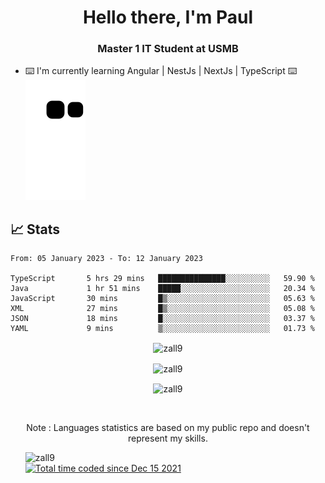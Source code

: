 <h1 align="center">Hello there, I'm Paul</h1> 
<h3 align="center">Master 1 IT Student at USMB </h3>

- ⌨️ I'm currently learning Angular | NestJs | NextJs | TypeScript ⌨️
![Alt text](https://raw.githubusercontent.com/zall9/zall9/output/github-contribution-grid-snake.svg)

## 📈 Stats



<!--START_SECTION:waka-->

```text
From: 05 January 2023 - To: 12 January 2023

TypeScript       5 hrs 29 mins   ███████████████░░░░░░░░░░   59.90 %
Java             1 hr 51 mins    █████░░░░░░░░░░░░░░░░░░░░   20.34 %
JavaScript       30 mins         █▒░░░░░░░░░░░░░░░░░░░░░░░   05.63 %
XML              27 mins         █▒░░░░░░░░░░░░░░░░░░░░░░░   05.08 %
JSON             18 mins         █░░░░░░░░░░░░░░░░░░░░░░░░   03.37 %
YAML             9 mins          ▒░░░░░░░░░░░░░░░░░░░░░░░░   01.73 %
```

<!--END_SECTION:waka-->
<p align="center">
  <img align="center" src="https://github-readme-stats.vercel.app/api?username=zall9&show_icons=true&locale=en&theme=tokyonight " alt="zall9" />
</p>
<p  align="center"><img align="center" src="https://github-readme-streak-stats.herokuapp.com/?user=zall9&theme=tokyonight" alt="zall9" /></p>
<p  align="center"><img align="center" src="https://github-readme-stats.vercel.app/api/top-langs?username=zall9&show_icons=true&locale=en&layout=compact&theme=tokyonight" alt="zall9" /></p>
<br>
<p  align="center">Note : Languages statistics are based on my public repo and doesn't represent my skills.</p>
<p>
  <ul style="list-style-type: none;">
    <li align="left"><img src="https://komarev.com/ghpvc/?username=zall9&label=Profile%20views&color=0e75b6&style=for-the-badge" alt="zall9" /></li>
    <li align="left"> <a href="https://wakatime.com/@7e787948-bc72-4702-af7b-d57420a332e8"><img src="https://wakatime.com/badge/user/7e787948-bc72-4702-af7b-d57420a332e8.svg?style=for-the-badge" alt="Total time coded since Dec 15 2021" /></a> </li>
  </ul>
</p>

